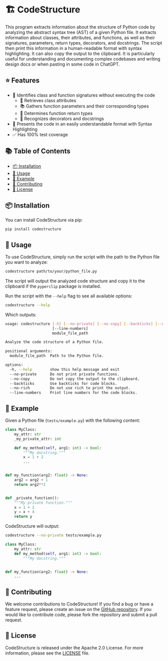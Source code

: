 # :building_construction: CodeStructure

This program extracts information about the structure of Python code by analyzing the abstract syntax tree (AST) of a given Python file.
It extracts information about classes, their attributes, and functions, as well as their signatures, parameters, return types, decorators, and docstrings.
The script then print this information in a human-readable format with syntax highlighting.
It can also copy the output to the clipboard.
It is particularly useful for understanding and documenting complex codebases and writing design docs or when pasting in some code in ChatGPT.

## :star: Features

- 🔎 Identifies class and function signatures without executing the code
  - 📝 Retrieves class attributes
  - 📚 Gathers function parameters and their corresponding types
  - 🔄 Determines function return types
  - 🎨 Recognizes decorators and docstrings
- 🌟 Presents the code in an easily understandable format with Syntax Highlighting
- ✅ Has 100% test coverage

## :books: Table of Contents

<!-- START doctoc generated TOC please keep comment here to allow auto update -->
<!-- DON'T EDIT THIS SECTION, INSTEAD RE-RUN doctoc TO UPDATE -->

- [:package: Installation](#package-installation)
- [:book: Usage](#book-usage)
- [:memo: Example](#memo-example)
- [:busts_in_silhouette: Contributing](#busts_in_silhouette-contributing)
- [:page_with_curl: License](#page_with_curl-license)

<!-- END doctoc generated TOC please keep comment here to allow auto update -->


## :package: Installation

You can install CodeStructure via pip:

```bash
pip install codestructure
```

## :book: Usage

To use CodeStructure, simply run the script with the path to the Python file you want to analyze:

```bash
codestructure path/to/your/python_file.py
```

The script will output the analyzed code structure and copy it to the clipboard if the `pyperclip` package is installed.

Run the script with the `--help` flag to see all available options:

```bash
codestructure --help
```
Which outputs:

<!-- CODE:BASH:START -->
<!-- echo '```bash' -->
<!-- codestructure --help -->
<!-- echo '```' -->
<!-- CODE:END -->

<!-- OUTPUT:START -->
<!-- ⚠️ This content is auto-generated by `markdown-code-runner`. -->
```bash
usage: codestructure [-h] [--no-private] [--no-copy] [--backticks] [--no-rich]
                     [--line-numbers]
                     module_file_path

Analyze the code structure of a Python file.

positional arguments:
  module_file_path  Path to the Python file.

options:
  -h, --help        show this help message and exit
  --no-private      Do not print private functions.
  --no-copy         Do not copy the output to the clipboard.
  --backticks       Use backticks for code blocks.
  --no-rich         Do not use rich to print the output.
  --line-numbers    Print line numbers for the code blocks.
```

<!-- OUTPUT:END -->


## :memo: Example

Given a Python file (`tests/example.py`) with the following content:

<!-- CODE:BASH:START -->
<!-- echo '```python' -->
<!-- tail -n +2 tests/example.py -->
<!-- echo '```' -->
<!-- CODE:END -->

<!-- OUTPUT:START -->
<!-- ⚠️ This content is auto-generated by `markdown-code-runner`. -->
```python
class MyClass:
    my_attr: str
    _my_private_attr: int

    def my_method(self, arg1: int) -> bool:
        """My docstring."""
        x = 1 + 2
        ...


def my_function(arg2: float) -> None:
    arg2 = arg2 + 1
    return arg2**2


def _private_function():
    """My private function."""
    x = 1 + 2
    y = x + 4
    return y
```

<!-- OUTPUT:END -->

CodeStructure will output:

```bash
codestructure --no-private tests/example.py
```

<!-- CODE:BASH:START -->
<!-- codestructure --no-private --no-copy --backticks --no-rich tests/example.py -->
<!-- CODE:END -->
<!-- OUTPUT:START -->
<!-- ⚠️ This content is auto-generated by `markdown-code-runner`. -->
```python
class MyClass:
    my_attr: str
    def my_method(self, arg1: int) -> bool:
        """My docstring."""


def my_function(arg2: float) -> None:
    ...


```

<!-- OUTPUT:END -->

## :busts_in_silhouette: Contributing

We welcome contributions to CodeStructure! If you find a bug or have a feature request, please create an issue on the [GitHub repository](https://github.com/basnijholt/codestructure). If you would like to contribute code, please fork the repository and submit a pull request.

## :page_with_curl: License

CodeStructure is released under the Apache 2.0 License. For more information, please see the [LICENSE](LICENSE) file.
